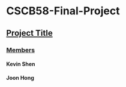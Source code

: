 # CSCB58-Final-Project

<u><b><h2>Project Title</h2></b></u>

<b><u><h3>Members</h3></u></b>
<h4>Kevin Shen</h4>
<h4>Joon Hong</h4>
